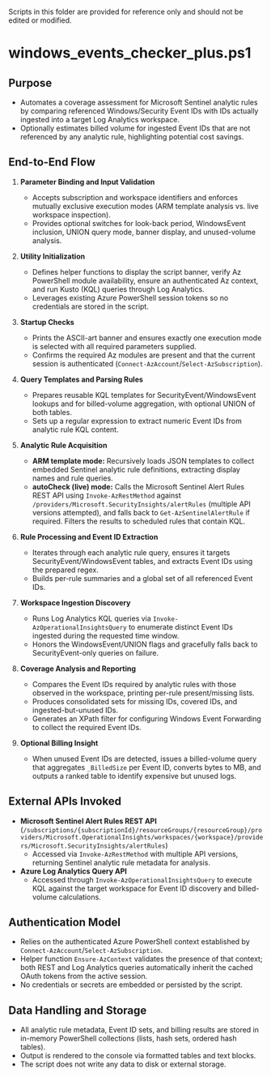 Scripts in this folder are provided for reference only and should not be edited or modified.




# windows_events_checker_plus.ps1

## Purpose
- Automates a coverage assessment for Microsoft Sentinel analytic rules by comparing referenced Windows/Security Event IDs with IDs actually ingested into a target Log Analytics workspace.
- Optionally estimates billed volume for ingested Event IDs that are not referenced by any analytic rule, highlighting potential cost savings.

## End-to-End Flow
1. **Parameter Binding and Input Validation**
   - Accepts subscription and workspace identifiers and enforces mutually exclusive execution modes (ARM template analysis vs. live workspace inspection).
   - Provides optional switches for look-back period, WindowsEvent inclusion, UNION query mode, banner display, and unused-volume analysis.

2. **Utility Initialization**
   - Defines helper functions to display the script banner, verify Az PowerShell module availability, ensure an authenticated Az context, and run Kusto (KQL) queries through Log Analytics.
   - Leverages existing Azure PowerShell session tokens so no credentials are stored in the script.

3. **Startup Checks**
   - Prints the ASCII-art banner and ensures exactly one execution mode is selected with all required parameters supplied.
   - Confirms the required Az modules are present and that the current session is authenticated (`Connect-AzAccount`/`Select-AzSubscription`).

4. **Query Templates and Parsing Rules**
   - Prepares reusable KQL templates for SecurityEvent/WindowsEvent lookups and for billed-volume aggregation, with optional UNION of both tables.
   - Sets up a regular expression to extract numeric Event IDs from analytic rule KQL content.

5. **Analytic Rule Acquisition**
   - **ARM template mode:** Recursively loads JSON templates to collect embedded Sentinel analytic rule definitions, extracting display names and rule queries.
   - **autoCheck (live) mode:** Calls the Microsoft Sentinel Alert Rules REST API using `Invoke-AzRestMethod` against `/providers/Microsoft.SecurityInsights/alertRules` (multiple API versions attempted), and falls back to `Get-AzSentinelAlertRule` if required. Filters the results to scheduled rules that contain KQL.

6. **Rule Processing and Event ID Extraction**
   - Iterates through each analytic rule query, ensures it targets SecurityEvent/WindowsEvent tables, and extracts Event IDs using the prepared regex.
   - Builds per-rule summaries and a global set of all referenced Event IDs.

7. **Workspace Ingestion Discovery**
   - Runs Log Analytics KQL queries via `Invoke-AzOperationalInsightsQuery` to enumerate distinct Event IDs ingested during the requested time window.
   - Honors the WindowsEvent/UNION flags and gracefully falls back to SecurityEvent-only queries on failure.

8. **Coverage Analysis and Reporting**
   - Compares the Event IDs required by analytic rules with those observed in the workspace, printing per-rule present/missing lists.
   - Produces consolidated sets for missing IDs, covered IDs, and ingested-but-unused IDs.
   - Generates an XPath filter for configuring Windows Event Forwarding to collect the required Event IDs.

9. **Optional Billing Insight**
   - When unused Event IDs are detected, issues a billed-volume query that aggregates `_BilledSize` per Event ID, converts bytes to MB, and outputs a ranked table to identify expensive but unused logs.

## External APIs Invoked
- **Microsoft Sentinel Alert Rules REST API** (`/subscriptions/{subscriptionId}/resourceGroups/{resourceGroup}/providers/Microsoft.OperationalInsights/workspaces/{workspace}/providers/Microsoft.SecurityInsights/alertRules`)
  - Accessed via `Invoke-AzRestMethod` with multiple API versions, returning Sentinel analytic rule metadata for analysis.
- **Azure Log Analytics Query API**
  - Accessed through `Invoke-AzOperationalInsightsQuery` to execute KQL against the target workspace for Event ID discovery and billed-volume calculations.

## Authentication Model
- Relies on the authenticated Azure PowerShell context established by `Connect-AzAccount`/`Select-AzSubscription`.
- Helper function `Ensure-AzContext` validates the presence of that context; both REST and Log Analytics queries automatically inherit the cached OAuth tokens from the active session.
- No credentials or secrets are embedded or persisted by the script.

## Data Handling and Storage
- All analytic rule metadata, Event ID sets, and billing results are stored in in-memory PowerShell collections (lists, hash sets, ordered hash tables).
- Output is rendered to the console via formatted tables and text blocks.
- The script does not write any data to disk or external storage.

